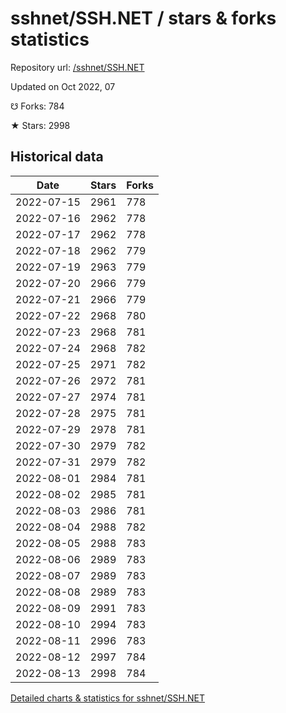 # sshnet/SSH.NET / stars & forks statistics

Repository url: [/sshnet/SSH.NET](https://github.com/sshnet/SSH.NET)

Updated on Oct 2022, 07

☋ Forks: 784

★ Stars: 2998

## Historical data
| Date | Stars | Forks |
|------|-------|-------|
| 2022-07-15 | 2961 | 778 | 
| 2022-07-16 | 2962 | 778 | 
| 2022-07-17 | 2962 | 778 | 
| 2022-07-18 | 2962 | 779 | 
| 2022-07-19 | 2963 | 779 | 
| 2022-07-20 | 2966 | 779 | 
| 2022-07-21 | 2966 | 779 | 
| 2022-07-22 | 2968 | 780 | 
| 2022-07-23 | 2968 | 781 | 
| 2022-07-24 | 2968 | 782 | 
| 2022-07-25 | 2971 | 782 | 
| 2022-07-26 | 2972 | 781 | 
| 2022-07-27 | 2974 | 781 | 
| 2022-07-28 | 2975 | 781 | 
| 2022-07-29 | 2978 | 781 | 
| 2022-07-30 | 2979 | 782 | 
| 2022-07-31 | 2979 | 782 | 
| 2022-08-01 | 2984 | 781 | 
| 2022-08-02 | 2985 | 781 | 
| 2022-08-03 | 2986 | 781 | 
| 2022-08-04 | 2988 | 782 | 
| 2022-08-05 | 2988 | 783 | 
| 2022-08-06 | 2989 | 783 | 
| 2022-08-07 | 2989 | 783 | 
| 2022-08-08 | 2989 | 783 | 
| 2022-08-09 | 2991 | 783 | 
| 2022-08-10 | 2994 | 783 | 
| 2022-08-11 | 2996 | 783 | 
| 2022-08-12 | 2997 | 784 | 
| 2022-08-13 | 2998 | 784 | 


[Detailed charts & statistics for sshnet/SSH.NET](https://reviewgithub.com/rep/sshnet/SSH.NET)
